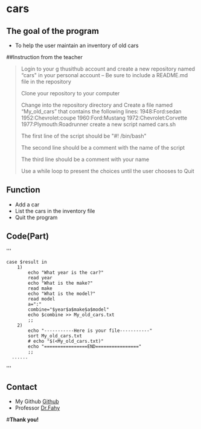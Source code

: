 # cars
## The goal of the program
* To help the user maintain an inventory of old cars

##Instruction from the teacher
> Login to your g thusithub account and create a new repository named “cars" in your personal account – Be sure to include a README.md file in the repository
>
> Clone your repository to your computer
>
> Change into the repository directory and
  Create a file named “My_old_cars” that contains the following lines:
         1948:Ford:sedan
         1952:Chevrolet:coupe
         1960:Ford:Mustang
         1972:Chevrolet:Corvette
         1977:Plymouth:Roadrunner
  create a new script named cars.sh
>
> The first line of the script should be "#! /bin/bash"
>
> The second line should be a comment with the name of the script
>
> The third line should be a comment with your name
>
> Use a while loop to present the choices until the user chooses to Quit

## Function
* Add a car
* List the cars in the inventory file
* Quit the program

## Code(Part)
'''

	case $result in
		1)
			echo "What year is the car?"
			read year
			echo "What is the make?"
			read make
			echo "What is the model?"
			read model
			a=":"
			combine="$year$a$make$a$model"
			echo $combine >> My_old_cars.txt
			;;
		2)
			echo "-----------Here is your file-----------"
			sort My_old_cars.txt
			# echo "$(<My_old_cars.txt)"
			echo "================END================"
			;;
      ......
'''

## Contact
* My Github
[Github](https://github.com/pette1999)
* Professor
[Dr.Fahy](https://www.chapman.edu/our-faculty/michael-fahy)






#**Thank you!**
